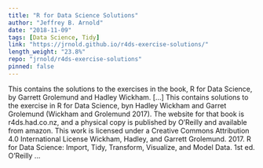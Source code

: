 ```yaml
---
title: "R for Data Science Solutions"
author: "Jeffrey B. Arnold"
date: "2018-11-09"
tags: [Data Science, Tidy]
link: "https://jrnold.github.io/r4ds-exercise-solutions/"
length_weight: "23.8%"
repo: "jrnold/r4ds-exercise-solutions"
pinned: false
---
```


This contains the solutions to the exercises in the book, R for Data Science, by Garrett Grolemund and Hadley Wickham. [...] This contains solutions to the exercise in R for Data Science, byn Hadley Wickham and Garret Grolemund (Wickham and Grolemund 2017).
The website for that book is r4ds.had.co.nz, and a physical
copy is published by O’Reilly and available from amazon. This work is licensed under a Creative Commons Attribution 4.0 International License Wickham, Hadley, and Garrett Grolemund. 2017. R for Data Science: Import, Tidy, Transform, Visualize, and Model Data. 1st ed. O’Reilly ...
